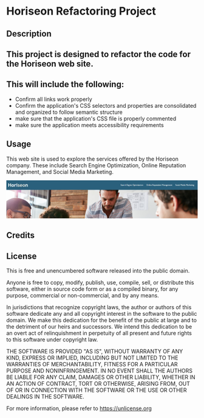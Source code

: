 # **Horiseon Refactoring Project**

## **Description**
## This project is designed to refactor the code for the Horiseon web site.
## This will include the following:
* Confirm all links work properly
* Confirm the application's CSS selectors and properties are consolidated and organized to follow semantic structure
* make sure that the application's CSS file is properly commented
* make sure the application meets accessibility requirements

## **Usage**
This web site is used to explore the services offered by the Horiseon company.  These include Search Engine Optimization, Online Reputation Management, and Social Media Marketing.
 
![Website Capture](/Develop/assets/images/Web-site-Capture.PNG)

## **Credits**

## **License**
This is free and unencumbered software released into the public domain.

Anyone is free to copy, modify, publish, use, compile, sell, or
distribute this software, either in source code form or as a compiled
binary, for any purpose, commercial or non-commercial, and by any
means.

In jurisdictions that recognize copyright laws, the author or authors
of this software dedicate any and all copyright interest in the
software to the public domain. We make this dedication for the benefit
of the public at large and to the detriment of our heirs and
successors. We intend this dedication to be an overt act of
relinquishment in perpetuity of all present and future rights to this
software under copyright law.

THE SOFTWARE IS PROVIDED "AS IS", WITHOUT WARRANTY OF ANY KIND,
EXPRESS OR IMPLIED, INCLUDING BUT NOT LIMITED TO THE WARRANTIES OF
MERCHANTABILITY, FITNESS FOR A PARTICULAR PURPOSE AND NONINFRINGEMENT.
IN NO EVENT SHALL THE AUTHORS BE LIABLE FOR ANY CLAIM, DAMAGES OR
OTHER LIABILITY, WHETHER IN AN ACTION OF CONTRACT, TORT OR OTHERWISE,
ARISING FROM, OUT OF OR IN CONNECTION WITH THE SOFTWARE OR THE USE OR
OTHER DEALINGS IN THE SOFTWARE.

For more information, please refer to <https://unlicense.org>
